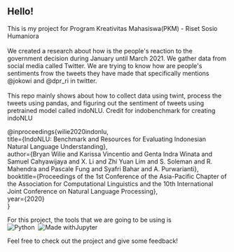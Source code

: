 ## Hello!

This is my project for Program Kreativitas Mahasiswa(PKM) - Riset Sosio Humaniora\
\
We created a research about how is the people's reaction to the government decision during January until March 2021. We gather data from social media called Twitter. We are trying to know how are people's sentiments frow the tweets they have made that specifically mentions @jokowi and @dpr_ri in twitter.\
\
This repo mainly shows about how to collect data using twint, process the tweets using pandas, and figuring out the sentiment of tweets using pretrained model called indoNLU. Credit for indobenchmark for creating indoNLU

@inproceedings{wilie2020indonlu,\
  title={IndoNLU: Benchmark and Resources for Evaluating Indonesian Natural Language Understanding},\
  author={Bryan Wilie and Karissa Vincentio and Genta Indra Winata and Samuel Cahyawijaya and X. Li and Zhi Yuan Lim and S. Soleman and R. Mahendra and Pascale Fung and Syafri Bahar and A. Purwarianti},\
  booktitle={Proceedings of the 1st Conference of the Asia-Pacific Chapter of the Association for Computational Linguistics and the 10th International Joint Conference on Natural Language Processing},\
  year={2020}\
}

For this project, the tools that we are going to be using is\
![Python](https://img.shields.io/badge/-Python-05122A?style=flat&logo=python)&nbsp;
![Made withJupyter](https://img.shields.io/badge/Jupyter%20-Notebook-orange?style=flate&logo=Jupyter)

Feel free to check out the project and give some feedback!
